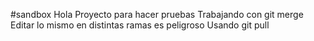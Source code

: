 #sandbox
Hola 
Proyecto para hacer pruebas
Trabajando con git merge
Editar lo mismo en distintas ramas es peligroso
Usando git pull
